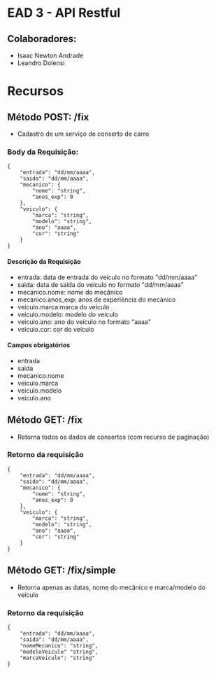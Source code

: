 # EAD 3 - API Restful

## Colaboradores:
- Isaac Newton Andrade
- Leandro Dolensi

# Recursos
## Método POST: /fix
 - Cadastro de um serviço de conserto de carro
### Body da Requisição:
```
{
    "entrada": "dd/mm/aaaa",
    "saida": "dd/mm/aaaa",
    "mecanico": {
        "nome": "string",
        "anos_exp": 0
    },
    "veiculo": {
        "marca": "string",
        "modelo": "string",
        "ano": "aaaa",
        "cor": "string"
    }
}
```

#### Descrição da Requisição
 - entrada: data de entrada do veículo no formato "dd/mm/aaaa"
 - saida: data de saída do veículo no formato "dd/mm/aaaa"
 - mecanico.nome: nome do mecânico
 - mecanico.anos_exp: anos de experiência do mecânico
 - veiculo.marca:marca do veículo
 - veiculo.modelo: modelo do veículo
 - veiculo.ano: ano do veículo no formato "aaaa"
 - veiculo.cor: cor do veículo

#### Campos obrigatórios
 - entrada
 - saida
 - mecanico.nome
 - veiculo.marca
 - veiculo.modelo
 - veiculo.ano

## Método GET: /fix
 - Retorna todos os dados de consertos (com recurso de paginação)
### Retorno da requisição
```
{
    "entrada": "dd/mm/aaaa",
    "saida": "dd/mm/aaaa",
    "mecanico": {
        "nome": "string",
        "anos_exp": 0
    },
    "veiculo": {
        "marca": "string",
        "modelo": "string",
        "ano": "aaaa",
        "cor": "string"
    }
}
```
## Método GET: /fix/simple
 - Retorna apenas as datas, nome do mecânico e marca/modelo do veículo
### Retorno da requisição
```
{
    "entrada": "dd/mm/aaaa",
    "saida": "dd/mm/aaaa",
    "nomeMecanico": "string",
    "modeloVeiculo" "string",
    "marcaVeiculo": "string"
}
```
